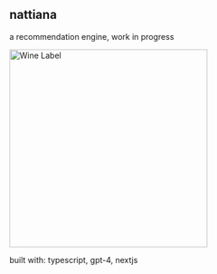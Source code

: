 ## nattiana

a recommendation engine, work in progress

<img src="https://i.imgur.com/VcQno7v.jpeg" alt="Wine Label" width="350">

built with: typescript, gpt-4, nextjs
